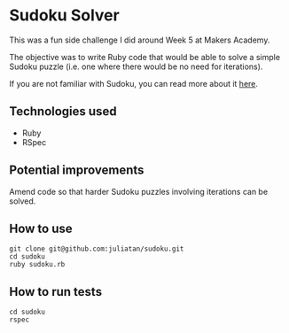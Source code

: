 Sudoku Solver
=============

This was a fun side challenge I did around Week 5 at Makers Academy.

The objective was to write Ruby code that would be able to solve a simple Sudoku puzzle 
(i.e. one where there would be no need for iterations).

If you are not familiar with Sudoku, you can read more about it [here](http://en.wikipedia.org/wiki/Sudoku).

Technologies used
-----------------

* Ruby
* RSpec

Potential improvements
----------------------

Amend code so that harder Sudoku puzzles involving iterations can be solved.

How to use
----------

```shell
git clone git@github.com:juliatan/sudoku.git
cd sudoku
ruby sudoku.rb
```

How to run tests
----------------

```shell
cd sudoku
rspec
```
